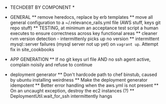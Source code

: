 * TECHDEBT BY COMPONENT *

* GENERAL
** remove heredocs, replace by erb templates
** move all general configuration to a ~/.relevance_rails.yml file (AWS stuff, keys git repo stuff)
** TESTING, at minimum an acceptance test script a human executes to ensure correctness across key functional areas
** cleaner rvm version detection - intermittenly picks up no version
** intermittent mysql::server failures (mysql server not up yet) on `vagrant up`. Attempt fix in site_cookbooks

* APP GENERATION
** If no git keys url file AND no ssh agent active, complain noisily and refuse to continue

* deployment generator
** Don't hardcode path to chef binstub, caused by ubuntu installing weirdness
** Make the deployment generator idempotent
** Better error handling when the aws.yml is not present
** On an uncaught exception, destroy the ec2 instances (?)
** DeploymentUtil.wait_for_ssh intermittently hangs
